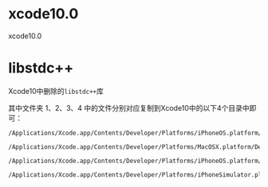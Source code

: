 # xcode10.0
xcode10.0
# libstdc++
Xcode10中删除的`libstdc++`库

其中文件夹 1、2、3、4 中的文件分别对应复制到Xcode10中的以下4个目录中即可：
```
/Applications/Xcode.app/Contents/Developer/Platforms/iPhoneOS.platform/Developer/Library/CoreSimulator/Profiles/Runtimes/iOS.simruntime/Contents/Resources/RuntimeRoot/usr/lib/

/Applications/Xcode.app/Contents/Developer/Platforms/MacOSX.platform/Developer/SDKs/MacOSX.sdk/usr/lib/

/Applications/Xcode.app/Contents/Developer/Platforms/iPhoneOS.platform/Developer/SDKs/iPhoneOS.sdk/usr/lib/

/Applications/Xcode.app/Contents/Developer/Platforms/iPhoneSimulator.platform/Developer/SDKs/iPhoneSimulator.sdk/usr/lib/
```
